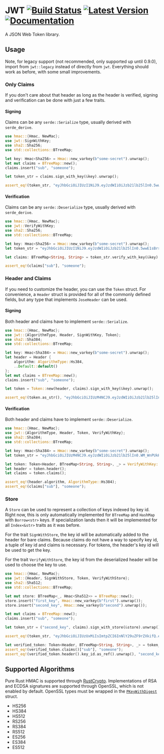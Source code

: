 # JWT [![Build Status]][travis] [![Latest Version]][crates.io] [![Documentation]][docs.rs]

[Build Status]: https://api.travis-ci.org/mikkyang/rust-jwt.svg?branch=master
[travis]: https://travis-ci.org/mikkyang/rust-jwt
[Latest Version]: https://img.shields.io/crates/v/jwt.svg
[crates.io]: https://crates.io/crates/jwt
[Documentation]: https://img.shields.io/badge/rust-documentation-blue.svg
[docs.rs]: https://docs.rs/jwt

A JSON Web Token library.

## Usage

Note, for legacy support (not recommended, only supported up until 0.9.0), import from `jwt::legacy` instead
of directly from `jwt`. Everything should work as before, with some small
improvements.

### Only Claims

If you don't care about that header as long as the header is verified, signing
and verification can be done with just a few traits.

#### Signing

Claims can be any `serde::Serialize` type, usually derived with
`serde_derive`.

```rust
use hmac::{Hmac, NewMac};
use jwt::SignWithKey;
use sha2::Sha256;
use std::collections::BTreeMap;

let key: Hmac<Sha256> = Hmac::new_varkey(b"some-secret").unwrap();
let mut claims = BTreeMap::new();
claims.insert("sub", "someone");

let token_str = claims.sign_with_key(&key).unwrap();

assert_eq!(token_str, "eyJhbGciOiJIUzI1NiJ9.eyJzdWIiOiJzb21lb25lIn0.5wwE1sBrs-vftww_BGIuTVDeHtc1Jsjo-fiHhDwR8m0");
```

#### Verification

Claims can be any `serde::Deserialize` type, usually derived with
`serde_derive`.

```rust
use hmac::{Hmac, NewMac};
use jwt::VerifyWithKey;
use sha2::Sha256;
use std::collections::BTreeMap;

let key: Hmac<Sha256> = Hmac::new_varkey(b"some-secret").unwrap();
let token_str = "eyJhbGciOiJIUzI1NiJ9.eyJzdWIiOiJzb21lb25lIn0.5wwE1sBrs-vftww_BGIuTVDeHtc1Jsjo-fiHhDwR8m0";

let claims: BTreeMap<String, String> = token_str.verify_with_key(&key).unwrap();

assert_eq!(claims["sub"], "someone");
```

### Header and Claims

If you need to customize the header, you can use the `Token` struct. For
convenience, a `Header` struct is provided for all of the commonly defined
fields, but any type that implements `JoseHeader` can be used.

#### Signing

Both header and claims have to implement `serde::Serialize`.

```rust
use hmac::{Hmac, NewMac};
use jwt::{AlgorithmType, Header, SignWithKey, Token};
use sha2::Sha384;
use std::collections::BTreeMap;

let key: Hmac<Sha384> = Hmac::new_varkey(b"some-secret").unwrap();
let header = Header {
    algorithm: AlgorithmType::Hs384,
    ..Default::default()
};
let mut claims = BTreeMap::new();
claims.insert("sub", "someone");

let token = Token::new(header, claims).sign_with_key(&key).unwrap();

assert_eq!(token.as_str(), "eyJhbGciOiJIUzM4NCJ9.eyJzdWIiOiJzb21lb25lIn0.WM_WnPUkHK6zm6Wz7zk1kmIxz990Te7nlDjQ3vzcye29szZ-Sj47rLNSTJNzpQd_");
```

#### Verification

Both header and claims have to implement `serde::Deserialize`.

```rust
use hmac::{Hmac, NewMac};
use jwt::{AlgorithmType, Header, Token, VerifyWithKey};
use sha2::Sha384;
use std::collections::BTreeMap;

let key: Hmac<Sha384> = Hmac::new_varkey(b"some-secret").unwrap();
let token_str = "eyJhbGciOiJIUzM4NCJ9.eyJzdWIiOiJzb21lb25lIn0.WM_WnPUkHK6zm6Wz7zk1kmIxz990Te7nlDjQ3vzcye29szZ-Sj47rLNSTJNzpQd_";

let token: Token<Header, BTreeMap<String, String>, _> = VerifyWithKey::verify_with_key(token_str, &key).unwrap();
let header = token.header();
let claims = token.claims();

assert_eq!(header.algorithm, AlgorithmType::Hs384);
assert_eq!(claims["sub"], "someone");
```

### Store
A `Store` can be used to represent a collection of keys indexed by key id. Right now, this is only automatically implemented for `BTreeMap` and `HashMap` with `Borrow<str>` keys. If specialization lands then it will be implemented for all `Index<&str>` traits as it was before.

For the trait `SignWithStore`, the key id will be automatically added to the header for bare claims.
Because claims do not have a way to specify key id, a tuple of key id and claims is necessary. For
tokens, the header's key id will be used to get the key.

For the trait `VerifyWithStore`, the key id from the deserialized header will be used to choose the key
to use.

```rust
use hmac::{Hmac, NewMac};
use jwt::{Header, SignWithStore, Token, VerifyWithStore};
use sha2::Sha512;
use std::collections::BTreeMap;

let mut store: BTreeMap<_, Hmac<Sha512>> = BTreeMap::new();
store.insert("first_key", Hmac::new_varkey(b"first").unwrap());
store.insert("second_key", Hmac::new_varkey(b"second").unwrap());

let mut claims = BTreeMap::new();
claims.insert("sub", "someone");

let token_str = ("second_key", claims).sign_with_store(&store).unwrap();

assert_eq!(token_str, "eyJhbGciOiJIUzUxMiIsImtpZCI6InNlY29uZF9rZXkifQ.eyJzdWIiOiJzb21lb25lIn0.9gALQon5Mk8r4BjOZ2SJQlauGmT4WUhpN152x9dfKvkPON1VwEN09Id8vjQ0ABlfLJUTVNP36dsdrpYEZDLUcw");

let verified_token: Token<Header, BTreeMap<String, String>, _> = token_str.verify_with_store(&store).unwrap();
assert_eq!(verified_token.claims()["sub"], "someone");
assert_eq!(verified_token.header().key_id.as_ref().unwrap(), "second_key");
```

## Supported Algorithms

Pure Rust HMAC is supported through [RustCrypto](https://github.com/RustCrypto). Implementations of RSA and ECDSA signatures are supported through OpenSSL, which is not enabled by default. OpenSSL types must be wrapped in the [`PKeyWithDigest`](http://mikkyang.github.io/rust-jwt/doc/jwt/algorithm/openssl/struct.PKeyWithDigest.html) struct.

* HS256
* HS384
* HS512
* RS256
* RS384
* RS512
* ES256
* ES384
* ES512
